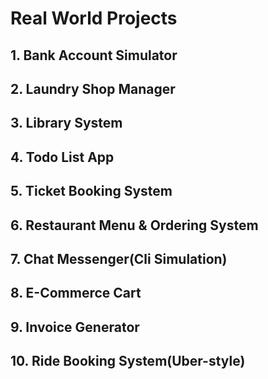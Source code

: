 # Real World Projects

##  1. Bank Account Simulator
##  2. Laundry Shop Manager
##  3. Library System
##  4. Todo List App
##  5. Ticket Booking System
##  6. Restaurant Menu & Ordering System
##  7. Chat Messenger(Cli Simulation)
##  8. E-Commerce Cart
##  9. Invoice Generator
## 10. Ride Booking System(Uber-style)
